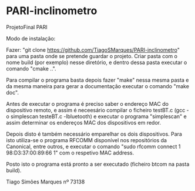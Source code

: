 # PARI-inclinometro
ProjetoFinal PARI

Modo de instalação:

Fazer:  "git clone https://github.com/TiagoSMarques/PARI-inclinometro" para uma pasta onde se pretende guardar o projeto.
Criar pasta com o nome build (por exemplo) nesse diretório, e dentro dessa pasta executar o comando "cmake ..".

Para compilar o programa basta depois fazer "make" nessa mesma pasta e da mesma maneira para gerar a documentação executar o comando "make doc".

Antes de executar o programa é preciso saber o endereço MAC do dispositivo remoto, e
assim é neceesário compilar o ficheiro testBT.c (gcc -o simplescan testeBT.c -lbluetooth) e
executar o programa "simplescan" e assim determinar os endereços MAC dos dispositivos em redor.

Depois disto é também necessário emparelhar os dois dispositivos. Para isto
utiliza-se o programa RFCOMM disponível nos repositórios da Canonical, entre outros,
e executar o comando "sudo rfcomm connect 1 98:D3:37:00:89:66 1" com o respetivo MAC address.

Posto isto o programa está pronto a ser executado (ficheiro btcom na pasta build).

Tiago Simões Marques nº 73138
